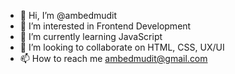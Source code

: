 - 👋 Hi, I’m @ambedmudit
- 👀 I’m interested in Frontend Development
- 🌱 I’m currently learning JavaScript
- 💞️ I’m looking to collaborate on HTML, CSS, UX/UI
- 📫 How to reach me ambedmudit@gmail.com

